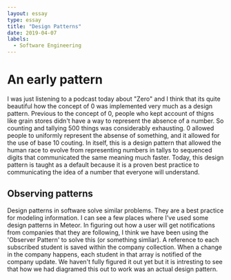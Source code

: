 ```yaml
---
layout: essay
type: essay
title: "Design Patterns"
date: 2019-04-07
labels:
  - Software Engineering
---
```



# An early pattern

I was just listening to a podcast today about "Zero" and I think that its quite beautiful how the concept of 0 was implemented very much as a design pattern. 
Previous to the concept of 0, people who kept account of thigns like grain stores didn't have a way to represent the absence of a number. So counting and tallying 500 things 
was considerably exhausting. 0 allowed people to uniformly represent the absense of something, and it allowed for the use of base 10 couting. In itself, this is a design pattern that allowed the 
human race to evolve from representing numbers in tallys to sequenced digits that communicated the same meaning much faster.
Today, this design pattern is taught as a default because it is a proven best practice to communicating the idea of a number that everyone will understand. 

## Observing patterns
Design patterns in software solve similar problems. They are a best practice for modeling information. I can see a few places where I've used some design patterns in Meteor. 
In figuring out how a user will get notifications from companies that they are following, I think we have been using the 'Observer Pattern' to solve this (or something simliar). 
A reference to each subscribed student is saved within the company collection. When a change in the company happens, each student in that array is notified of the company update. 
We haven't fully figured it out yet but it is intresting to see that how we had diagramed this out to work was an actual design pattern. 
